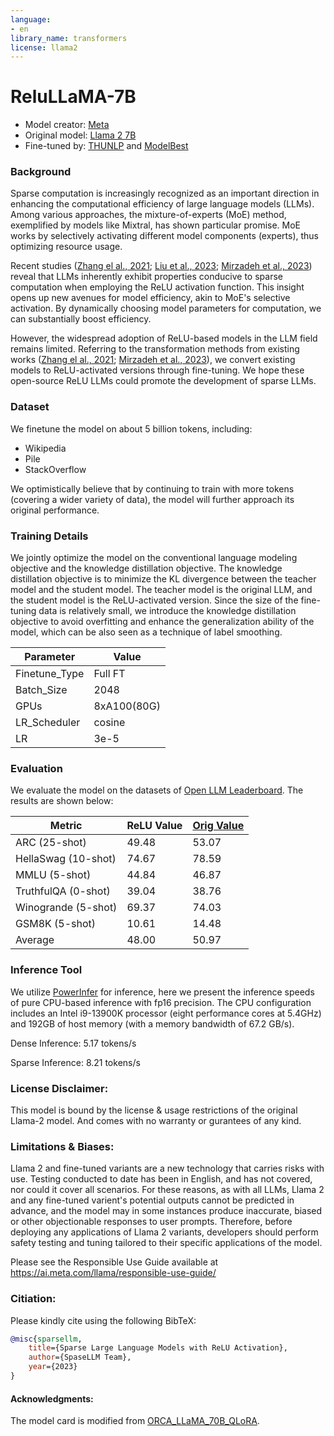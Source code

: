 ```yaml
---
language:
- en
library_name: transformers
license: llama2
---
```



# ReluLLaMA-7B

- Model creator: [Meta](https://huggingface.co/meta-llama)
- Original model: [Llama 2 7B](https://huggingface.co/meta-llama/Llama-2-7b-hf)
- Fine-tuned by: [THUNLP](https://nlp.csai.tsinghua.edu.cn/) and [ModelBest](modelbest.cn)

### Background

Sparse computation is increasingly recognized as an important direction in enhancing the computational efficiency of large language models (LLMs). Among various approaches, the mixture-of-experts (MoE) method, exemplified by models like Mixtral, has shown particular promise. MoE works by selectively activating different model components (experts), thus optimizing resource usage.

Recent studies ([Zhang el al., 2021](https://arxiv.org/abs/2110.01786); [Liu et al., 2023](https://openreview.net/pdf?id=wIPIhHd00i); [Mirzadeh et al., 2023](https://arxiv.org/abs/2310.04564)) reveal that LLMs inherently exhibit properties conducive to sparse computation when employing the ReLU activation function. This insight opens up new avenues for model efficiency, akin to MoE's selective activation. By dynamically choosing model parameters for computation, we can substantially boost efficiency.

However, the widespread adoption of ReLU-based models in the LLM field remains limited. Referring to the transformation methods from existing works ([Zhang el al., 2021](https://arxiv.org/abs/2110.01786); [Mirzadeh et al., 2023](https://arxiv.org/abs/2310.04564)), we convert existing models to ReLU-activated versions through fine-tuning. We hope these open-source ReLU LLMs could promote the development of sparse LLMs.

### Dataset

We finetune the model on about 5 billion tokens, including:

* Wikipedia
* Pile
* StackOverflow

We optimistically believe that by continuing to train with more tokens (covering a wider variety of data), the model will further approach its original performance.

### Training Details

We jointly optimize the model on the conventional language modeling objective and the knowledge distillation objective. The knowledge distillation objective is to minimize the KL divergence between the teacher model and the student model. The teacher model is the original LLM, and the student model is the ReLU-activated version. Since the size of the fine-tuning data is relatively small, we introduce the knowledge distillation objective to avoid overfitting and enhance the generalization ability of the model, which can be also seen as a technique of label smoothing.

| Parameter             | Value       |
|-----------------------|-------------|
| Finetune_Type         | Full FT     |
| Batch_Size            | 2048        |
| GPUs                  | 8xA100(80G) |
| LR_Scheduler          | cosine      |
| LR                    | 3e-5        |


### Evaluation

We evaluate the model on the datasets of [Open LLM Leaderboard](https://huggingface.co/spaces/HuggingFaceH4/open_llm_leaderboard). The results are shown below:

| Metric                | ReLU Value | [Orig Value](https://huggingface.co/datasets/open-llm-leaderboard/details_meta-llama__Llama-2-7b-hf) |
|-----------------------|-------|------------|
| ARC (25-shot)         | 49.48 | 53.07      |
| HellaSwag (10-shot)   | 74.67 | 78.59     |
| MMLU (5-shot)         | 44.84 | 46.87     |
| TruthfulQA (0-shot)   | 39.04 | 38.76     |
| Winogrande (5-shot)   | 69.37 | 74.03     |
| GSM8K (5-shot)        | 10.61 | 14.48     |
| Average               | 48.00 | 50.97     |

### Inference Tool

We utilize [PowerInfer](https://github.com/SJTU-IPADS/PowerInfer) for inference, here we present the inference speeds of pure CPU-based inference with fp16 precision.
The CPU configuration includes an Intel i9-13900K processor (eight performance cores at 5.4GHz) and 192GB of host memory (with a memory bandwidth of 67.2 GB/s).

Dense Inference: 5.17 tokens/s

Sparse Inference: 8.21 tokens/s

### License Disclaimer:

This model is bound by the license & usage restrictions of the original Llama-2 model. And comes with no warranty or gurantees of any kind.

### Limitations & Biases:

Llama 2 and fine-tuned variants are a new technology that carries risks with use. Testing conducted to date has been in English, and has not covered, nor could it cover all scenarios. For these reasons, as with all LLMs, Llama 2 and any fine-tuned varient's potential outputs cannot be predicted in advance, and the model may in some instances produce inaccurate, biased or other objectionable responses to user prompts. Therefore, before deploying any applications of Llama 2 variants, developers should perform safety testing and tuning tailored to their specific applications of the model.

Please see the Responsible Use Guide available at https://ai.meta.com/llama/responsible-use-guide/

### Citiation:

Please kindly cite using the following BibTeX:

```bibtex
@misc{sparsellm,
    title={Sparse Large Language Models with ReLU Activation}, 
    author={SpaseLLM Team},
    year={2023}
}
```

#### Acknowledgments:

The model card is modified from [ORCA_LLaMA_70B_QLoRA](https://huggingface.co/fangloveskari/ORCA_LLaMA_70B_QLoRA).

